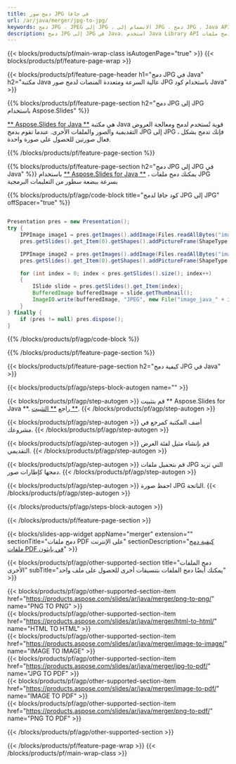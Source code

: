 ```yaml
---
title: دمج صور JPG في جافا
url: /ar/java/merger/jpg-to-jpg/
keywords: دمج JPG ، JPEG إلى JPG ، الانضمام إلى JPG ، دمج JPG ، Java API ، مكتبة Java
description: دمج JPG إلى JPG في Java. استخدم Java Library API لدمج ملفات JPG
---
```


{{< blocks/products/pf/main-wrap-class isAutogenPage="true" >}}
{{< blocks/products/pf/feature-page-wrap >}}

{{< blocks/products/pf/feature-page-header h1="دمج JPG في Java" h2="مكتبة Java عالية السرعة ومتعددة المنصات لدمج صور JPG باستخدام كود Java" >}}

{{% blocks/products/pf/feature-page-section h2="دمج JPG إلى JPG باستخدام Aspose.Slides" %}}

[** Aspose.Slides for Java **](https://products.aspose.com/slides/ar/java/) هي مكتبة Java قوية تُستخدم لدمج ومعالجة العروض التقديمية والصور والملفات الأخرى. عندما تقوم بدمج JPG إلى JPG ، فإنك تدمج بشكل فعال صورتين للحصول على صورة واحدة.

{{% /blocks/products/pf/feature-page-section %}}




{{% blocks/products/pf/feature-page-section  h2="دمج JPG إلى JPG في Java" %}}
باستخدام [** Aspose.Slides for Java **](https://products.aspose.com/slides/ar/java/) ، يمكنك دمج ملفات JPG بسرعة ببضعة سطور من التعليمات البرمجية

{{% blocks/products/pf/agp/code-block title="كود جافا لدمج JPG إلى JPG" offSpacer="true" %}}
```java

Presentation pres = new Presentation();
try {
    IPPImage image1 = pres.getImages().addImage(Files.readAllBytes("image1.jpg"));
    pres.getSlides().get_Item(0).getShapes().addPictureFrame(ShapeType.Rectangle, 0, 0, 100, 100, image1);

    IPPImage image2 = pres.getImages().addImage(Files.readAllBytes("image2.jpg"));
    pres.getSlides().get_Item(0).getShapes().addPictureFrame(ShapeType.Rectangle, 0, 200, 100, 100, image2);

    for (int index = 0; index < pres.getSlides().size(); index++)
    {
        ISlide slide = pres.getSlides().get_Item(index);
        BufferedImage bufferedImage = slide.getThumbnail();
        ImageIO.write(bufferedImage, "JPEG", new File("image_java_" + index + ".jpg"));
    }
} finally {
    if (pres != null) pres.dispose();
}
```
{{% /blocks/products/pf/agp/code-block %}}

{{% /blocks/products/pf/feature-page-section %}}




{{< blocks/products/pf/feature-page-section  h2="كيفية دمج JPG في Java" >}}


{{< blocks/products/pf/agp/steps-block-autogen name="" >}}


{{< blocks/products/pf/agp/step-autogen >}}
قم بتثبيت ** Aspose.Slides for Java **. راجع [** التثبيت **](https://docs.aspose.com/slides/java/installation/).
{{< /blocks/products/pf/agp/step-autogen >}}

{{< blocks/products/pf/agp/step-autogen >}}
أضف المكتبة كمرجع في مشروعك.
{{< /blocks/products/pf/agp/step-autogen >}}

{{< blocks/products/pf/agp/step-autogen >}}
قم بإنشاء مثيل لفئة العرض التقديمي.
{{< /blocks/products/pf/agp/step-autogen >}}

{{< blocks/products/pf/agp/step-autogen >}}
قم بتحميل ملفات JPG التي تريد دمجها كإطارات صور.
{{< /blocks/products/pf/agp/step-autogen >}}

{{< blocks/products/pf/agp/step-autogen >}}
احفظ صورة JPG الناتجة.
{{< /blocks/products/pf/agp/step-autogen >}}


{{< /blocks/products/pf/agp/steps-block-autogen >}}


{{< /blocks/products/pf/feature-page-section >}}




{{< blocks/slides-app-widget  appName="merger" extension="" sectionTitle="دمج ملفات PDF على الإنترنت" sectionDescription="[كيفية دمج ملفات PDF في بايثون](https://products.aspose.com/slides/ar/python-net/merge/pdf/)" >}}

{{< blocks/products/pf/agp/other-supported-section title="دمج الملفات الأخرى" subTitle="يمكنك أيضًا دمج الملفات بتنسيقات أخرى للحصول على ملف واحد" >}}
  
{{< blocks/products/pf/agp/other-supported-section-item href="https://products.aspose.com/slides/ar/java/merger/png-to-png/" name="PNG TO PNG" >}}  
{{< blocks/products/pf/agp/other-supported-section-item href="https://products.aspose.com/slides/ar/java/merger/html-to-html/" name="HTML TO HTML" >}}  
{{< blocks/products/pf/agp/other-supported-section-item href="https://products.aspose.com/slides/ar/java/merger/image-to-image/" name="IMAGE TO IMAGE" >}}  
{{< blocks/products/pf/agp/other-supported-section-item href="https://products.aspose.com/slides/ar/java/merger/jpg-to-pdf/" name="JPG TO PDF" >}}  
{{< blocks/products/pf/agp/other-supported-section-item href="https://products.aspose.com/slides/ar/java/merger/image-to-pdf/" name="IMAGE TO PDF" >}}  
{{< blocks/products/pf/agp/other-supported-section-item href="https://products.aspose.com/slides/ar/java/merger/png-to-pdf/" name="PNG TO PDF" >}}  
  


{{< /blocks/products/pf/agp/other-supported-section >}}

{{< /blocks/products/pf/feature-page-wrap >}}
{{< /blocks/products/pf/main-wrap-class >}}